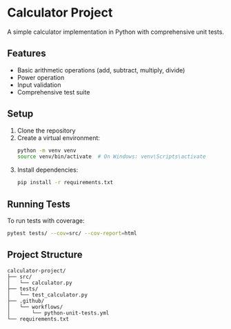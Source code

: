 # Calculator Project

A simple calculator implementation in Python with comprehensive unit tests.

## Features

- Basic arithmetic operations (add, subtract, multiply, divide)
- Power operation
- Input validation
- Comprehensive test suite

## Setup

1. Clone the repository
2. Create a virtual environment:
   ```bash
   python -m venv venv
   source venv/bin/activate  # On Windows: venv\Scripts\activate
   ```
3. Install dependencies:
   ```bash
   pip install -r requirements.txt
   ```

## Running Tests

To run tests with coverage:

```bash
pytest tests/ --cov=src/ --cov-report=html
```

## Project Structure

```
calculator-project/
├── src/
│   └── calculator.py
├── tests/
│   └── test_calculator.py
├── .github/
│   └── workflows/
│       └── python-unit-tests.yml
└── requirements.txt
```
